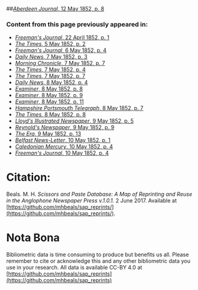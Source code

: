 ##[*Aberdeen Journal*, 12 May 1852, p. 8](https://mhbeals.github.io/sap_html/Aberdeen-Journal/Aberdeen-Journal-12-May-1852-p-8)

### Content from this page previously appeared in:
+ [*Freeman's Journal*, 22 April 1852, p. 1](https://mhbeals.github.io/sap_html/Freeman's-Journal/Freeman's-Journal-22-April-1852-p-1)
+ [*The Times*, 5 May 1852, p. 2](https://mhbeals.github.io/sap_html/The-Times/The-Times-5-May-1852-p-2)
+ [*Freeman's Journal*, 6 May 1852, p. 4](https://mhbeals.github.io/sap_html/Freeman's-Journal/Freeman's-Journal-6-May-1852-p-4)
+ [*Daily News*, 7 May 1852, p. 3](https://mhbeals.github.io/sap_html/Daily-News/Daily-News-7-May-1852-p-3)
+ [*Morning Chronicle*, 7 May 1852, p. 7](https://mhbeals.github.io/sap_html/Morning-Chronicle/Morning-Chronicle-7-May-1852-p-7)
+ [*The Times*, 7 May 1852, p. 4](https://mhbeals.github.io/sap_html/The-Times/The-Times-7-May-1852-p-4)
+ [*The Times*, 7 May 1852, p. 7](https://mhbeals.github.io/sap_html/The-Times/The-Times-7-May-1852-p-7)
+ [*Daily News*, 8 May 1852, p. 4](https://mhbeals.github.io/sap_html/Daily-News/Daily-News-8-May-1852-p-4)
+ [*Examiner*, 8 May 1852, p. 8](https://mhbeals.github.io/sap_html/Examiner/Examiner-8-May-1852-p-8)
+ [*Examiner*, 8 May 1852, p. 9](https://mhbeals.github.io/sap_html/Examiner/Examiner-8-May-1852-p-9)
+ [*Examiner*, 8 May 1852, p. 11](https://mhbeals.github.io/sap_html/Examiner/Examiner-8-May-1852-p-11)
+ [*Hampshire Portsmouth Telegraph*, 8 May 1852, p. 7](https://mhbeals.github.io/sap_html/Hampshire-Portsmouth-Telegraph/Hampshire-Portsmouth-Telegraph-8-May-1852-p-7)
+ [*The Times*, 8 May 1852, p. 8](https://mhbeals.github.io/sap_html/The-Times/The-Times-8-May-1852-p-8)
+ [*Lloyd's Illustrated Newspaper*, 9 May 1852, p. 5](https://mhbeals.github.io/sap_html/Lloyd's-Illustrated-Newspaper/Lloyd's-Illustrated-Newspaper-9-May-1852-p-5)
+ [*Reynold's Newspaper*, 9 May 1852, p. 9](https://mhbeals.github.io/sap_html/Reynold's-Newspaper/Reynold's-Newspaper-9-May-1852-p-9)
+ [*The Era*, 9 May 1852, p. 13](https://mhbeals.github.io/sap_html/The-Era/The-Era-9-May-1852-p-13)
+ [*Belfast News-Letter*, 10 May 1852, p. 1](https://mhbeals.github.io/sap_html/Belfast-News-Letter/Belfast-News-Letter-10-May-1852-p-1)
+ [*Caledonian Mercury*, 10 May 1852, p. 4](https://mhbeals.github.io/sap_html/Caledonian-Mercury/Caledonian-Mercury-10-May-1852-p-4)
+ [*Freeman's Journal*, 10 May 1852, p. 4](https://mhbeals.github.io/sap_html/Freeman's-Journal/Freeman's-Journal-10-May-1852-p-4)
                    
# Citation: 

Beals. M. H. *Scissors and Paste Database: A Map of Reprinting and Reuse in the Anglophone Newspaper Press v.1.0.1.* 2 June 2017. Available at [https://github.com/mhbeals/sap_reprints/](https://github.com/mhbeals/sap_reprints/). 
                    
# Nota Bona

Bibliometric data is time consuming to produce but benefits us all. Please remember to cite or acknowledge this and any other bibliometric data you use in your research. All data is available CC-BY 4.0 at [https://github.com/mhbeals/sap_reprints](https://github.com/mhbeals/sap_reprints)
